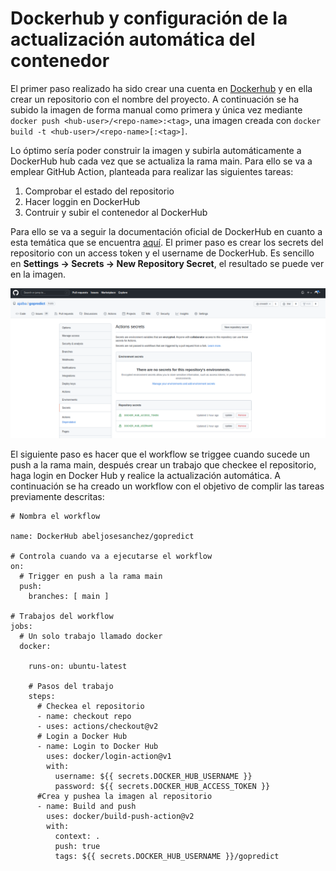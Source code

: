 # Dockerhub y configuración de la actualización automática del contenedor

El primer paso realizado ha sido crear una cuenta en [Dockerhub](https://hub.docker.com/) y en ella crear un repositorio con el nombre del proyecto. A continuación se ha subido la imagen de forma manual como primera y única vez mediante ```docker push <hub-user>/<repo-name>:<tag>```, una imagen creada con ```docker build -t <hub-user>/<repo-name>[:<tag>]```.

Lo óptimo sería poder construir la imagen y subirla automáticamente a DockerHub hub cada vez que se actualiza la rama main. Para ello se va a emplear GitHub Action, planteada para realizar las siguientes tareas:

1. Comprobar el estado del repositorio
2. Hacer loggin en DockerHub
3. Contruir y subir el contenedor al DockerHub

Para ello se va a seguir la documentación oficial de DockerHub en cuanto a esta temática que se encuentra [aquí](https://docs.docker.com/ci-cd/github-actions/#set-up-a-docker-project). El primer paso es crear los secrets del repositorio con un access token y el username de DockerHub. Es sencillo en **Settings -> Secrets -> New Repository Secret**, el resultado se puede ver en la imagen.

!["github secrets"](./img/github-secrets.png)

El siguiente paso es hacer que el workflow se triggee cuando sucede un push a la rama main, después crear un trabajo que checkee el repositorio, haga login en Docker Hub y realice la actualización automática. A continuación se ha creado un workflow con el objetivo de complir las tareas previamente descritas:

```
# Nombra el workflow

name: DockerHub abeljosesanchez/gopredict

# Controla cuando va a ejecutarse el workflow
on:
  # Trigger en push a la rama main
  push:
    branches: [ main ]

# Trabajos del workflow
jobs:
  # Un solo trabajo llamado docker
  docker:
    
    runs-on: ubuntu-latest

    # Pasos del trabajo
    steps:
      # Checkea el repositorio
      - name: checkout repo
      - uses: actions/checkout@v2
      # Login a Docker Hub
      - name: Login to Docker Hub
        uses: docker/login-action@v1
        with:
          username: ${{ secrets.DOCKER_HUB_USERNAME }}
          password: ${{ secrets.DOCKER_HUB_ACCESS_TOKEN }}
      #Crea y pushea la imagen al repositorio
      - name: Build and push
        uses: docker/build-push-action@v2
        with:
          context: .
          push: true
          tags: ${{ secrets.DOCKER_HUB_USERNAME }}/gopredict
```
